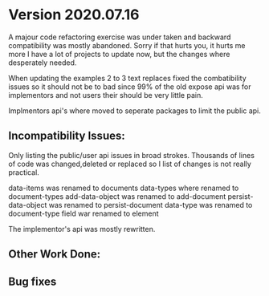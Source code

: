 # Version 2020.07.16

A majour code refactoring exercise was under taken and backward compatibility was mostly abandoned. Sorry if that hurts you, it hurts me more I have a lot of projects to update now, but the changes where desperately needed.

When updating the examples 2 to 3 text replaces fixed the combatibility issues so it should not be to bad since 99% of the old expose api was for implementors and not users their should be very little pain.

Implmentors api's where moved to seperate packages to limit the public api.

## Incompatibility Issues:

Only listing the public/user api issues in broad strokes. Thousands of lines of code was changed,deleted or replaced so I list of changes is not really practical.

data-items was renamed to documents
data-types where renamed to document-types
add-data-object was renamed to add-document
persist-data-object was renamed to persist-document
data-type was renamed to document-type
field war renamed to element


The implementor's api was mostly rewritten.

## Other Work Done:


## Bug fixes

